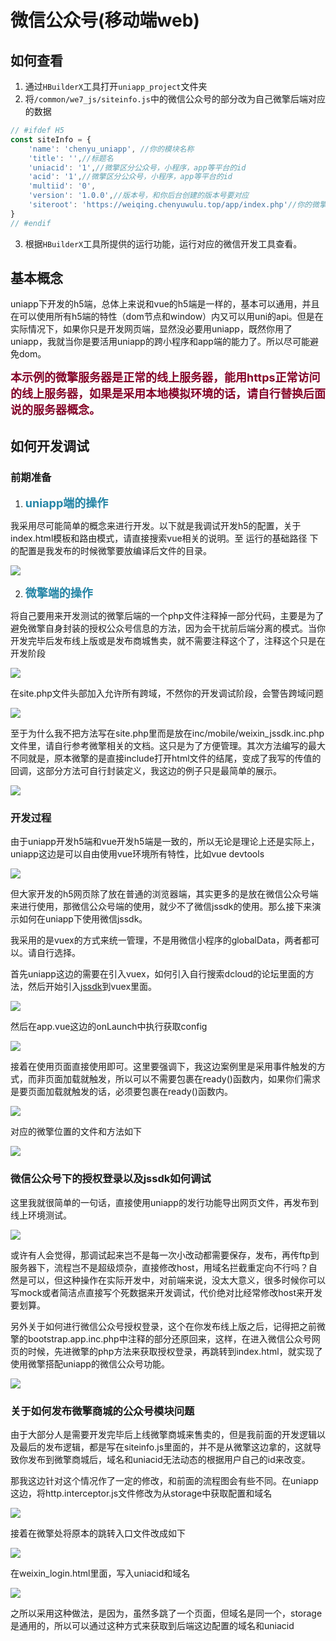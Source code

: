 # 微信公众号(移动端web)

## 如何查看
1. 通过`HBuilderX`工具打开`uniapp_project`文件夹
2. 将`/common/we7_js/siteinfo.js`中的微信公众号的部分改为自己微擎后端对应的数据
```js
// #ifdef H5
const siteInfo = {
	'name': 'chenyu_uniapp', //你的模块名称
	'title': '',//标题名
	'uniacid': '1',//微擎区分公众号，小程序，app等平台的id
	'acid': '1',//微擎区分公众号，小程序，app等平台的id
	'multiid': '0',
	'version': '1.0.0',//版本号，和你后台创建的版本号要对应
	'siteroot': 'https://weiqing.chenyuwulu.top/app/index.php'//你的微擎域名地址
}
// #endif
```
3. 根据`HBuilderX`工具所提供的运行功能，运行对应的微信开发工具查看。

## 基本概念
uniapp下开发的h5端，总体上来说和vue的h5端是一样的，基本可以通用，并且在可以使用所有h5端的特性（dom节点和window）内又可以用uni的api。但是在实际情况下，如果你只是开发网页端，显然没必要用uniapp，既然你用了uniapp，我就当你是要活用uniapp的跨小程序和app端的能力了。所以尽可能避免dom。

**<font color=#840228 size=4>
本示例的微擎服务器是正常的线上服务器，能用https正常访问的线上服务器，如果是采用本地模拟环境的话，请自行替换后面说的服务器概念。
</font>**

## 如何开发调试
### 前期准备
1. **<font color=#2585a6 size=4>uniapp端的操作</font>**

我采用尽可能简单的概念来进行开发。以下就是我调试开发h5的配置，关于index.html模板和路由模式，请直接搜索vue相关的说明。至 运行的基础路径 下的配置是我发布的时候微擎要放编译后文件的目录。

![](static/h5/1.png)

2. **<font color=#2585a6 size=4>微擎端的操作</font>**

将自己要用来开发测试的微擎后端的一个php文件注释掉一部分代码，主要是为了避免微擎自身封装的授权公众号信息的方法，因为会干扰前后端分离的模式。当你开发完毕后发布线上版或是发布商城售卖，就不需要注释这个了，注释这个只是在开发阶段

![](static/h5/2.png)

在site.php文件头部加入允许所有跨域，不然你的开发调试阶段，会警告跨域问题

![](static/h5/3.png)

至于为什么我不把方法写在site.php里而是放在inc/mobile/weixin_jssdk.inc.php文件里，请自行参考微擎相关的文档。这只是为了方便管理。其次方法编写的最大不同就是，原本微擎的是直接include打开html文件的结尾，变成了我写的传值的回调，这部分方法可自行封装定义，我这边的例子只是最简单的展示。

![](static/h5/4.png)

### 开发过程

由于uniapp开发h5端和vue开发h5端是一致的，所以无论是理论上还是实际上，uniapp这边是可以自由使用vue环境所有特性，比如vue devtools

![](static/h5/5.png)

但大家开发的h5网页除了放在普通的浏览器端，其实更多的是放在微信公众号端来进行使用，那微信公众号端的使用，就少不了微信jssdk的使用。那么接下来演示如何在uniapp下使用微信jssdk。

我采用的是vuex的方式来统一管理，不是用微信小程序的globalData，两者都可以。请自行选择。

首先uniapp这边的需要在引入vuex，如何引入自行搜索dcloud的论坛里面的方法，然后开始引入[jssdk](https://ask.dcloud.net.cn/article/35380)到vuex里面。

![](static/h5/6.png)

然后在app.vue这边的onLaunch中执行获取config

![](static/h5/7.png)


接着在使用页面直接使用即可。这里要强调下，我这边案例里是采用事件触发的方式，而非页面加载就触发，所以可以不需要包裹在ready()函数内，如果你们需求是要页面加载就触发的话，必须要包裹在ready()函数内。

![](static/h5/8.png)

对应的微擎位置的文件和方法如下

![](static/h5/9.png)

### 微信公众号下的授权登录以及jssdk如何调试
这里我就很简单的一句话，直接使用uniapp的发行功能导出网页文件，再发布到线上环境测试。

![](static/h5/10.png)

或许有人会觉得，那调试起来岂不是每一次小改动都需要保存，发布，再传ftp到服务器下，流程岂不是超级烦杂，直接修改host，用域名拦截重定向不行吗？自然是可以，但这种操作在实际开发中，对前端来说，没太大意义，很多时候你可以写mock或者简洁点直接写个死数据来开发调试，代价绝对比经常修改host来开发要划算。

另外关于如何进行微信公众号授权登录，这个在你发布线上版之后，记得把之前微擎的bootstrap.app.inc.php中注释的部分还原回来，这样，在进入微信公众号网页的时候，先进微擎的php方法来获取授权登录，再跳转到index.html，就实现了使用微擎搭配uniapp的微信公众号功能。

![](static/h5/11.png)

### 关于如何发布微擎商城的公众号模块问题

由于大部分人是需要开发完毕后上线微擎商城来售卖的，但是我前面的开发逻辑以及最后的发布逻辑，都是写在siteinfo.js里面的，并不是从微擎这边拿的，这就导致你发布到微擎商城后，域名和uniacid无法动态的根据用户自己的id来改变。

那我这边针对这个情况作了一定的修改，和前面的流程图会有些不同。在uniapp这边，将http.interceptor.js文件修改为从storage中获取配置和域名

![](static/h5/12.png)

接着在微擎处将原本的跳转入口文件改成如下

![](static/h5/13.png)

在weixin_login.html里面，写入uniacid和域名

![](static/h5/14.png)

之所以采用这种做法，是因为，虽然多跳了一个页面，但域名是同一个，storage是通用的，所以可以通过这种方式来获取到后端这边配置的域名和uniacid